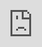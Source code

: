 <!DOCTYPE html>
<html lang="en">
<head>
  <meta charset="utf-8" />
  <meta name="viewport" content="width=device-width,initial-scale=1" />
  <title>İmren Tarım Depo Canlı Test Yayını</title>
  <style>
    html,body {height:100%; margin:0; background:#000;}
    #wrap {position:fixed; inset:0;}
    iframe {width:100%; height:100%; border:0;}
    #offline {position:absolute; inset:0; display:none; place-items:center; color:#aaa; font:16px/1.4 system-ui, sans-serif; text-align:center; padding:24px;}
  </style>
</head>
<body>
  <div id="wrap">
    <div id="offline">If the stream is offline, it will auto‑refresh and show the next live broadcast once it starts.</div>
    <iframe id="player"
      src="https://www.youtube.com/embed/live_stream?channel=UCfO4zU-8bFQXyX4fE6eY-mQ&autoplay=1&mute=1&playsinline=1&modestbranding=1&rel=0"
      allow="autoplay; encrypted-media; picture-in-picture"
      allowfullscreen
      referrerpolicy="origin-when-cross-origin">
    </iframe>
  </div>

  <script>
    // Basic keep-alive: reload the iframe periodically and on stall states.
    const iframe = document.getElementById('player');
    const offline = document.getElementById('offline');
    let lastReload = Date.now();

    // Reload every 30 minutes to keep the embed fresh (helps long runtimes).
    setInterval(() => {
      if (Date.now() - lastReload > 25 * 60 * 1000) {
        reload();
      }
    }, 5 * 60 * 1000);

    // If the iframe errors, try a fast reload.
    iframe.addEventListener('error', reload);

    function reload() {
      lastReload = Date.now();
      const src = iframe.src;
      // Add a cache-busting query param so browsers don’t reuse the old one.
      const bust = `cb=${Date.now()}`;
      iframe.src = src.includes('?') ? src + '&' + bust : src + '?' + bust;
      offline.style.display = 'grid';
      setTimeout(() => offline.style.display = 'none', 4000);
    }

    // Optional: reload shortly after page becomes visible again (mobile wake).
    document.addEventListener('visibilitychange', () => {
      if (!document.hidden) {
        if (Date.now() - lastReload > 10 * 60 * 1000) reload();
      }
    });
  </script>
</body>
</html>

